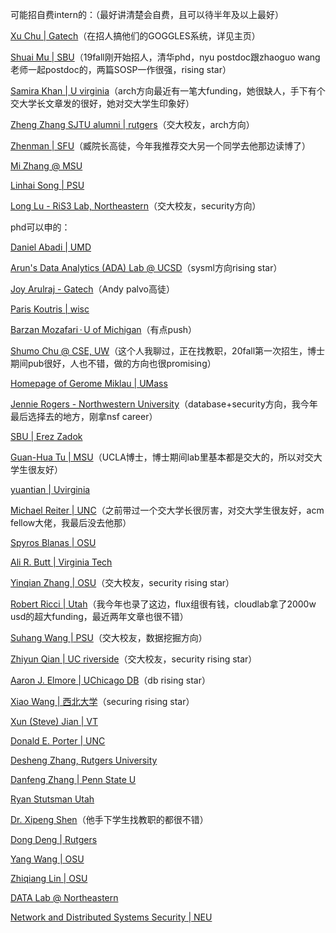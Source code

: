 可能招自费intern的：（最好讲清楚会自费，且可以待半年及以上最好）

[Xu Chu | Gatech](https://www.cc.gatech.edu/~xchu33/)（在招人搞他们的GOGGLES系统，详见主页）

[Shuai Mu | SBU](http://mpaxos.com/)（19fall刚开始招人，清华phd，nyu postdoc跟zhaoguo wang老师一起postdoc的，两篇SOSP一作很强，rising star）

[Samira Khan | U virginia](https://www.cs.virginia.edu/~smk9u/index.html)（arch方向最近有一笔大funding，她很缺人，手下有个交大学长文章发的很好，她对交大学生印象好）

[Zheng Zhang SJTU alumni | rutgers](https://www.cs.rutgers.edu/~zz124/bio.html)（交大校友，arch方向）

[Zhenman | SFU](https://sites.google.com/site/fangzhenman/)（臧院长高徒，今年我推荐交大另一个同学去他那边读博了）

[Mi Zhang @ MSU](https://www.egr.msu.edu/~mizhang/index.html)

[Linhai Song | PSU](https://songlh.github.io/)

[Long Lu - RiS3 Lab, Northeastern](https://www.longlu.org/)（交大校友，security方向）



phd可以申的：

[Daniel Abadi | UMD](https://www.cs.umd.edu/people/abadi)

[Arun's Data Analytics (ADA) Lab @ UCSD](https://adalabucsd.github.io/)（sysml方向rising star）

[Joy Arulraj - Gatech](https://www.cc.gatech.edu/~jarulraj/)（Andy palvo高徒）

[Paris Koutris | wisc](http://pages.cs.wisc.edu/~paris/)

[Barzan Mozafari · U of Michigan](http://web.eecs.umich.edu/~mozafari/)（有点push）

[Shumo Chu @ CSE, UW](http://shumochu.com/)（这个人我聊过，正在找教职，20fall第一次招生，博士期间pub很好，人也不错，做的方向也很promising）

[Homepage of Gerome Miklau | UMass](https://people.cs.umass.edu/~miklau/publications_byyear.html)

[Jennie Rogers - Northwestern University](http://users.eecs.northwestern.edu/~jennie/)（database+security方向，我今年最后选择去的地方，刚拿nsf career）

[SBU | Erez Zadok](https://www.cs.stonybrook.edu/people/faculty/ErezZadok)

[Guan-Hua Tu | MSU](http://www.cse.msu.edu/~ghtu/nss-members.htm)（UCLA博士，博士期间lab里基本都是交大的，所以对交大学生很友好）

[yuantian | Uvirginia](https://www.ytian.info/)

[Michael Reiter | UNC](http://www.cs.unc.edu/~reiter/)（之前带过一个交大学长很厉害，对交大学生很友好，acm fellow大佬，我最后没去他那）

[Spyros Blanas | OSU](http://web.cse.ohio-state.edu/~blanas.2/)

[Ali R. Butt | Virginia Tech](http://people.cs.vt.edu/butta/)

[Yinqian Zhang | OSU](http://web.cse.ohio-state.edu/~zhang.834/)（交大校友，security rising star）

[Robert Ricci | Utah](https://ricci.io/#students)（我今年也录了这边，flux组很有钱，cloudlab拿了2000w usd的超大funding，最近两年文章也很不错）

[Suhang Wang | PSU](https://suhangwang.ist.psu.edu/)（交大校友，数据挖掘方向）

[Zhiyun Qian | UC riverside](https://www.cs.ucr.edu/~zhiyunq/)（交大校友，security rising star）

[Aaron J. Elmore | UChicago DB](http://people.cs.uchicago.edu/~aelmore/)（db rising star）

[Xiao Wang | 西北大学](https://wangxiao1254.github.io/students/)（securing rising star）

[Xun (Steve) Jian | VT](http://people.cs.vt.edu/xunj/profile.html)

[Donald E. Porter | UNC](https://cs.unc.edu/~porter/)

[Desheng Zhang, Rutgers University](https://www.cs.rutgers.edu/~dz220/)

[Danfeng Zhang | Penn State U](http://www.cse.psu.edu/~dbz5017/)

[Ryan Stutsman Utah](http://rstutsman.github.io/)

[Dr. Xipeng Shen](https://people.engr.ncsu.edu/xshen5/)（他手下学生找教职的都很不错）

[Dong Deng | Rutgers](https://www.cs.rutgers.edu/faculty/dong-deng)

[Yang Wang | OSU](http://web.cse.ohio-state.edu/~wang.7564/)

[Zhiqiang Lin | OSU](http://web.cse.ohio-state.edu/~lin.3021/#toc2)

[DATA Lab @ Northeastern](https://db.ccis.northeastern.edu/research-opportunities/)

[Network and Distributed Systems Security | NEU](https://nds2.ccs.neu.edu/people.html)



